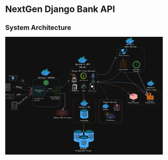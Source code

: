 # NextGen Django Bank API

## System Architecture

![System Architecture](./System%20Architecture.png)
